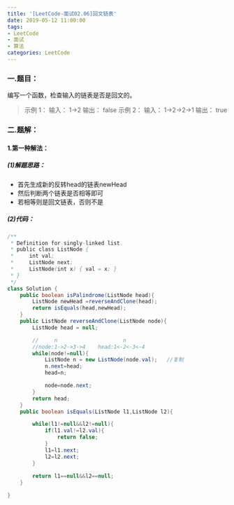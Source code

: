 ```yaml
---
title: '[LeetCode-面试02.06]回文链表'
date: 2019-05-12 11:00:00
tags: 
- LeetCode
- 面试
- 算法
categories: LeetCode
---
```


### 一.题目：
编写一个函数，检查输入的链表是否是回文的。

>示例 1：
输入： 1->2
输出： false 
示例 2：
输入： 1->2->2->1
输出： true 

### 二.题解：
#### 1.第一种解法：
##### (1)解题思路：
* 首先生成新的反转head的链表newHead
* 然后判断两个链表是否相等即可
* 若相等则是回文链表，否则不是

##### (2)代码：
```java
/**
 * Definition for singly-linked list.
 * public class ListNode {
 *     int val;
 *     ListNode next;
 *     ListNode(int x) { val = x; }
 * }
 */
class Solution {
    public boolean isPalindrome(ListNode head){
        ListNode newHead =reverseAndClone(head);
        return isEquals(head,newHead);
    }
    public ListNode reverseAndClone(ListNode node){
        ListNode head = null;

        //     n                     n
        //node:1->2->3->4    head:1<-2<-3<-4
        while(node!=null){
            ListNode n = new ListNode(node.val);   //复制
            n.next=head;
            head=n;

            node=node.next;
        }
        return head;
    }
    public boolean isEquals(ListNode l1,ListNode l2){

        while(l1!=null&&l2!=null){
            if(l1.val!=l2.val){
                return false;
            }
            l1=l1.next;
            l2=l2.next;
        }
        
        return l1==null&&l2==null;
    }

}
```
